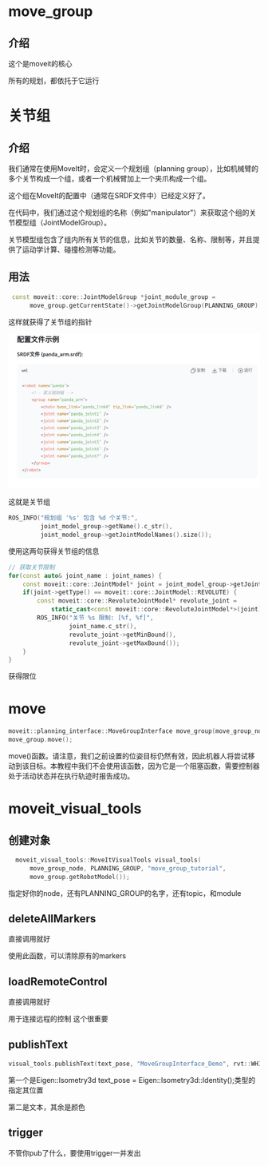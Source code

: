 # move_group
## 介绍
这个是moveit的核心

所有的规划，都依托于它运行


# 关节组
## 介绍
我们通常在使用MoveIt时，会定义一个规划组（planning group），比如机械臂的多个关节构成一个组，或者一个机械臂加上一个夹爪构成一个组。

这个组在MoveIt的配置中（通常在SRDF文件中）已经定义好了。

在代码中，我们通过这个规划组的名称（例如"manipulator"）来获取这个组的关节模型组（JointModelGroup）。

关节模型组包含了组内所有关节的信息，比如关节的数量、名称、限制等，并且提供了运动学计算、碰撞检测等功能。

## 用法

```C++
 const moveit::core::JointModelGroup *joint_module_group =
      move_group.getCurrentState()->getJointModelGroup(PLANNING_GROUP);
```

这样就获得了关节组的指针

![alt text](image.png)

这就是关节组

```C++
ROS_INFO("规划组 '%s' 包含 %d 个关节:", 
         joint_model_group->getName().c_str(),
         joint_model_group->getJointModelNames().size());
```
使用这两句获得关节组的信息

```C++
// 获取关节限制
for(const auto& joint_name : joint_names) {
    const moveit::core::JointModel* joint = joint_model_group->getJointModel(joint_name);
    if(joint->getType() == moveit::core::JointModel::REVOLUTE) {
        const moveit::core::RevoluteJointModel* revolute_joint = 
            static_cast<const moveit::core::RevoluteJointModel*>(joint);
        ROS_INFO("关节 %s 限制: [%f, %f]", 
                 joint_name.c_str(),
                 revolute_joint->getMinBound(),
                 revolute_joint->getMaxBound());
    }
}
```
获得限位

# move
```C++
moveit::planning_interface::MoveGroupInterface move_group(move_group_node,PLANNING_GROUP);
move_group.move();
```

move()函数。请注意，我们之前设置的位姿目标仍然有效，因此机器人将尝试移动到该目标。本教程中我们不会使用该函数，因为它是一个阻塞函数，需要控制器处于活动状态并在执行轨迹时报告成功。

# moveit_visual_tools

## 创建对象
```C++
  moveit_visual_tools::MoveItVisualTools visual_tools(
      move_group_node, PLANNING_GROUP, "move_group_tutorial",
      move_group.getRobotModel());
```
指定好你的node，还有PLANNING_GROUP的名字，还有topic，和module

## deleteAllMarkers
直接调用就好

使用此函数，可以清除原有的markers

## loadRemoteControl
直接调用就好


用于连接远程的控制
这个很重要

## publishText

```C++
visual_tools.publishText(text_pose, "MoveGroupInterface_Demo", rvt::WHITE, rvt::XLARGE);
```

第一个是Eigen::Isometry3d text_pose = Eigen::Isometry3d::Identity();类型的
指定其位置

第二是文本，其余是颜色

## trigger
不管你pub了什么，要使用trigger一并发出
